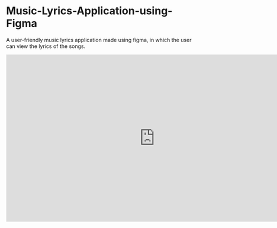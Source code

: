 # Music-Lyrics-Application-using-Figma
A user-friendly music lyrics application made using figma, in which the user can view the lyrics of the songs.

<iframe style="border: 1px solid rgba(0, 0, 0, 0.1);" width="800" height="450" src="https://embed.figma.com/design/oVOWtDvzDAzmXFuefaXIOj/HCI_project?node-id=0-1&embed-host=share" allowfullscreen></iframe>
